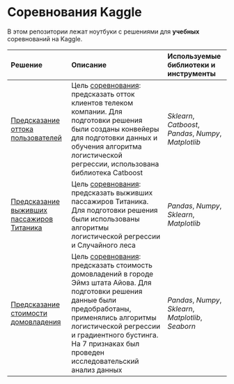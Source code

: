 # Соревнования Kaggle
В этом репозитории лежат ноутбуки с решениями для **учебных** соревнований на Kaggle.

| Решение | Описание | Используемые библиотеки и инструменты | 
| :---------------------- | :---------------------- | :---------------------- |
| [Предсказание оттока пользователей](https://github.com/aleksandr-del/kaggle-competitions/blob/main/churn_competition_kaggle.ipynb) | Цель [соревнования](https://www.kaggle.com/competitions/advanced-dls-spring-2021/overview/description): предсказать отток клиентов телеком компании. Для подготовки решения были созданы конвейеры для подготовки данных и обучения алгоритма логистической регрессии, использована библиотека Catboost| *Sklearn*, *Catboost*, *Pandas*, *Numpy*, *Matplotlib* |
| [Предсказание выживших пассажиров Титаника](https://github.com/aleksandr-del/kaggle-competitions/blob/main/titanic_competition_kaggle.ipynb) | Цель [соревнования](https://www.kaggle.com/c/titanic): предсказать выживших пассажиров Титаника. Для подготовки решения были использованы алгоритмы логистической регрессии и Случайного леса | *Pandas*, *Numpy*, *Sklearn*, *Matplotlib* |
| [Предсказание стоимости домовладения](https://github.com/aleksandr-del/kaggle-competitions/blob/main/house_prices_kaggle.ipynb) | Цель [соревнования](https://www.kaggle.com/competitions/house-prices-advanced-regression-techniques/overview): предсказать стоимость домовладений в городе Эймз штата Айова. Для подготовки решения данные были предобработаны, применялись алгоритмы логистической регрессии и градиентного бустинга.  На 7 признаках был проведен исследовательский анализ данных| *Pandas*, *Numpy*, *Sklearn*, *Matplotlib*, *Seaborn* |
